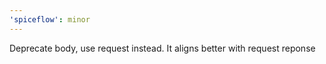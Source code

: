 ```yaml
---
'spiceflow': minor
---
```


Deprecate body, use request instead. It aligns better with request reponse
